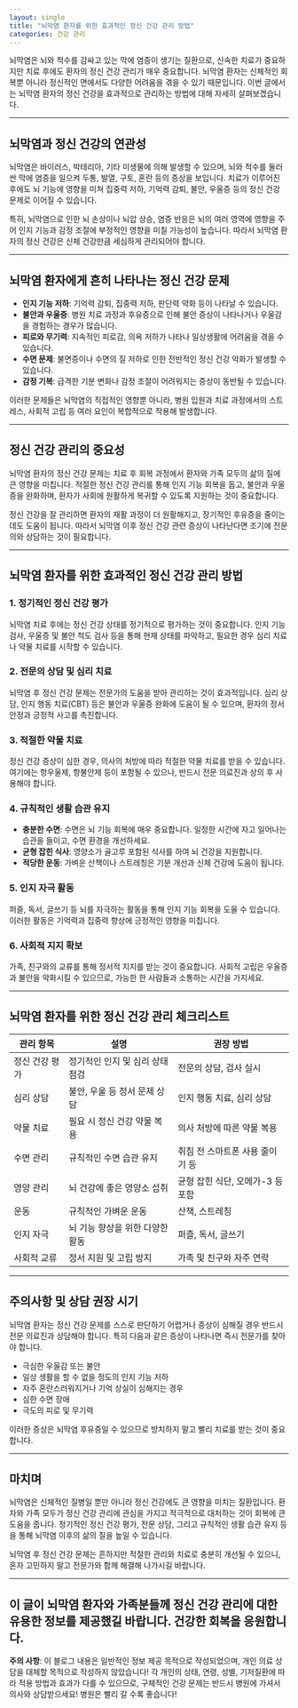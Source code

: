 ```yaml
---
layout: single
title: "뇌막염 환자를 위한 효과적인 정신 건강 관리 방법"
categories: 건강 관리
---
```

뇌막염은 뇌와 척수를 감싸고 있는 막에 염증이 생기는 질환으로, 신속한 치료가 중요하지만 치료 후에도 환자의 정신 건강 관리가 매우 중요합니다. 뇌막염 환자는 신체적인 회복뿐 아니라 정신적인 면에서도 다양한 어려움을 겪을 수 있기 때문입니다. 이번 글에서는 뇌막염 환자의 정신 건강을 효과적으로 관리하는 방법에 대해 자세히 살펴보겠습니다.

---

## 뇌막염과 정신 건강의 연관성

뇌막염은 바이러스, 박테리아, 기타 미생물에 의해 발생할 수 있으며, 뇌와 척수를 둘러싼 막에 염증을 일으켜 두통, 발열, 구토, 혼란 등의 증상을 보입니다. 치료가 이루어진 후에도 뇌 기능에 영향을 미쳐 집중력 저하, 기억력 감퇴, 불안, 우울증 등의 정신 건강 문제로 이어질 수 있습니다.

특히, 뇌막염으로 인한 뇌 손상이나 뇌압 상승, 염증 반응은 뇌의 여러 영역에 영향을 주어 인지 기능과 감정 조절에 부정적인 영향을 미칠 가능성이 높습니다. 따라서 뇌막염 환자의 정신 건강은 신체 건강만큼 세심하게 관리되어야 합니다.

---

## 뇌막염 환자에게 흔히 나타나는 정신 건강 문제

- **인지 기능 저하**: 기억력 감퇴, 집중력 저하, 판단력 약화 등이 나타날 수 있습니다.
- **불안과 우울증**: 병원 치료 과정과 후유증으로 인해 불안 증상이 나타나거나 우울감을 경험하는 경우가 많습니다.
- **피로와 무기력**: 지속적인 피로감, 의욕 저하가 나타나 일상생활에 어려움을 겪을 수 있습니다.
- **수면 문제**: 불면증이나 수면의 질 저하로 인한 전반적인 정신 건강 악화가 발생할 수 있습니다.
- **감정 기복**: 급격한 기분 변화나 감정 조절이 어려워지는 증상이 동반될 수 있습니다.

이러한 문제들은 뇌막염의 직접적인 영향뿐 아니라, 병원 입원과 치료 과정에서의 스트레스, 사회적 고립 등 여러 요인이 복합적으로 작용해 발생합니다.

---

## 정신 건강 관리의 중요성

뇌막염 환자의 정신 건강 문제는 치료 후 회복 과정에서 환자와 가족 모두의 삶의 질에 큰 영향을 미칩니다. 적절한 정신 건강 관리를 통해 인지 기능 회복을 돕고, 불안과 우울증을 완화하며, 환자가 사회에 원활하게 복귀할 수 있도록 지원하는 것이 중요합니다.

정신 건강을 잘 관리하면 환자의 재활 과정이 더 원활해지고, 장기적인 후유증을 줄이는 데도 도움이 됩니다. 따라서 뇌막염 이후 정신 건강 관련 증상이 나타난다면 조기에 전문의와 상담하는 것이 필요합니다.

---

## 뇌막염 환자를 위한 효과적인 정신 건강 관리 방법

### 1. 정기적인 정신 건강 평가

뇌막염 치료 후에는 정신 건강 상태를 정기적으로 평가하는 것이 중요합니다. 인지 기능 검사, 우울증 및 불안 척도 검사 등을 통해 현재 상태를 파악하고, 필요한 경우 심리 치료나 약물 치료를 시작할 수 있습니다.

### 2. 전문의 상담 및 심리 치료

뇌막염 후 정신 건강 문제는 전문가의 도움을 받아 관리하는 것이 효과적입니다. 심리 상담, 인지 행동 치료(CBT) 등은 불안과 우울증 완화에 도움이 될 수 있으며, 환자의 정서 안정과 긍정적 사고를 촉진합니다.

### 3. 적절한 약물 치료

정신 건강 증상이 심한 경우, 의사의 처방에 따라 적절한 약물 치료를 받을 수 있습니다. 여기에는 항우울제, 항불안제 등이 포함될 수 있으나, 반드시 전문 의료진과 상의 후 사용해야 합니다.

### 4. 규칙적인 생활 습관 유지

- **충분한 수면**: 수면은 뇌 기능 회복에 매우 중요합니다. 일정한 시간에 자고 일어나는 습관을 들이고, 수면 환경을 개선하세요.
- **균형 잡힌 식사**: 영양소가 골고루 포함된 식사를 하여 뇌 건강을 지원합니다.
- **적당한 운동**: 가벼운 산책이나 스트레칭은 기분 개선과 신체 건강에 도움이 됩니다.

### 5. 인지 자극 활동

퍼즐, 독서, 글쓰기 등 뇌를 자극하는 활동을 통해 인지 기능 회복을 도울 수 있습니다. 이러한 활동은 기억력과 집중력 향상에 긍정적인 영향을 미칩니다.

### 6. 사회적 지지 확보

가족, 친구와의 교류를 통해 정서적 지지를 받는 것이 중요합니다. 사회적 고립은 우울증과 불안을 악화시킬 수 있으므로, 가능한 한 사람들과 소통하는 시간을 가지세요.

---

## 뇌막염 환자를 위한 정신 건강 관리 체크리스트

| 관리 항목         | 설명                                  | 권장 방법                         |
|------------------|-------------------------------------|---------------------------------|
| 정신 건강 평가     | 정기적인 인지 및 심리 상태 점검         | 전문의 상담, 검사 실시            |
| 심리 상담         | 불안, 우울 등 정서 문제 상담            | 인지 행동 치료, 심리 상담         |
| 약물 치료         | 필요 시 정신 건강 약물 복용             | 의사 처방에 따른 약물 복용        |
| 수면 관리         | 규칙적인 수면 습관 유지                 | 취침 전 스마트폰 사용 줄이기 등   |
| 영양 관리         | 뇌 건강에 좋은 영양소 섭취              | 균형 잡힌 식단, 오메가-3 등 포함  |
| 운동              | 규칙적인 가벼운 운동                    | 산책, 스트레칭                   |
| 인지 자극         | 뇌 기능 향상을 위한 다양한 활동          | 퍼즐, 독서, 글쓰기               |
| 사회적 교류       | 정서 지원 및 고립 방지                   | 가족 및 친구와 자주 연락          |

---

## 주의사항 및 상담 권장 시기

뇌막염 환자는 정신 건강 문제를 스스로 판단하기 어렵거나 증상이 심해질 경우 반드시 전문 의료진과 상담해야 합니다. 특히 다음과 같은 증상이 나타나면 즉시 전문가를 찾아야 합니다.

- 극심한 우울감 또는 불안
- 일상 생활을 할 수 없을 정도의 인지 기능 저하
- 자주 혼란스러워지거나 기억 상실이 심해지는 경우
- 심한 수면 장애
- 극도의 피로 및 무기력

이러한 증상은 뇌막염 후유증일 수 있으므로 방치하지 말고 빨리 치료를 받는 것이 중요합니다.

---

## 마치며

뇌막염은 신체적인 질병일 뿐만 아니라 정신 건강에도 큰 영향을 미치는 질환입니다. 환자와 가족 모두가 정신 건강 관리에 관심을 가지고 적극적으로 대처하는 것이 회복에 큰 도움을 줍니다. 정기적인 정신 건강 평가, 전문 상담, 그리고 규칙적인 생활 습관 유지 등을 통해 뇌막염 이후의 삶의 질을 높일 수 있습니다.

뇌막염 후 정신 건강 문제는 흔하지만 적절한 관리와 치료로 충분히 개선될 수 있으니, 혼자 고민하지 말고 전문가와 함께 해결해 나가시길 바랍니다.  

---

이 글이 뇌막염 환자와 가족분들께 정신 건강 관리에 대한 유용한 정보를 제공했길 바랍니다. 건강한 회복을 응원합니다.
---

**주의 사항**: 이 블로그 내용은 일반적인 정보 제공 목적으로 작성되었으며, 개인 의료 상담을 대체할 목적으로 작성하지 않았습니다! 각 개인의 상태, 연령, 성별, 기저질환에 따라 적용 방법과 효과가 다를 수 있으므로, 구체적인 건강 문제는 반드시 병원에 가셔서 의사와 상담받으세요! 병원은 빨리 갈 수록 좋습니다!
